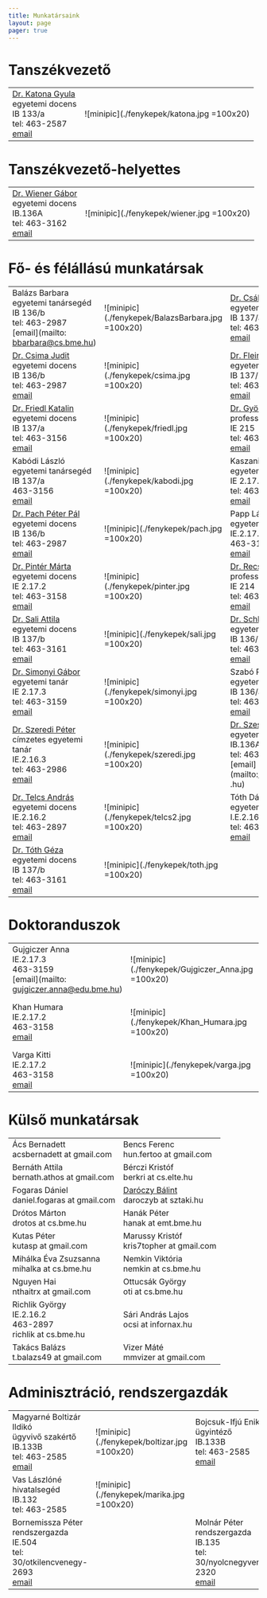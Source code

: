 ```yaml
---
title: Munkatársaink
layout: page 
pager: true 
---
```


Tanszékvezető
=============

|               |               |
| ------------- |:-------------:| 
|[Dr. Katona Gyula](http://www.cs.bme.hu/~kiskat)<br> egyetemi docens<br> IB 133/a <br> tel: 463-2587<br>[email](mailto:katona.gyula@vik.bme.hu)  |  ![minipic](./fenykepek/katona.jpg =100x20)| 


Tanszékvezető-helyettes
=============

|               |               |
| ------------- |:-------------:| 
|[Dr. Wiener Gábor](http://www.cs.bme.hu/~wiener)	<br>  egyetemi docens		<br> IB.136A		<br> tel: 463-3162<br> [email](mailto:wiener@cs.bme.hu) 	|![minipic](./fenykepek/wiener.jpg =100x20) |

Fő- és félállású munkatársak
=============================

|               |               |               |               | 
| ------------- |---------------| ------------- |---------------|
|Balázs Barbara <br> egyetemi tanársegéd	<br> IB 136/b 	<br> tel: 463-2987<br> [email](mailto: bbarbara@cs.bme.hu)	|![minipic](./fenykepek/BalazsBarbara.jpg =100x20)| [Dr. Csákány Rita](http://www.cs.bme.hu/~csakany)	<br> egyetemi docens		<br> IB 137/a 	<br> tel: 463-3156<br> [email](mailto:csakany@cs.bme.hu)	|![minipic](./fenykepek/csakany.jpg =100x20)| 
|[Dr. Csima Judit](http://www.cs.bme.hu/~csima)		<br>  egyetemi docens		<br> IB 136/b 	<br>  tel: 463-2987<br> [email](mailto:csima@cs.bme.hu)  	|![minipic](./fenykepek/csima.jpg =100x20)|[Dr. Fleiner Tamás](http://www.cs.bme.hu/~fleiner)<br>  egyetemi docens 	<br> IB 137/b 	<br> tel: 463-3161<br> [email](mailto:fleiner@cs.bme.hu)	|![minipic](./fenykepek/fleiner.jpg =100x20)|  
|[Dr.  Friedl Katalin](http://www.cs.bme.hu/~friedl)	<br>  egyetemi docens		<br> IB 137/a <br> tel: 463-3156<br> [email](mailto:friedl@cs.bme.hu) 	|![minipic](./fenykepek/friedl.jpg =100x20)|[Dr. Györfi László](http://www.cs.bme.hu/~gyorfi)		<br>  professor emeritus <br> IE 215 <br> tel: 463-3146<br> [email](mailto:gyorfi@cs.bme.hu)	| ![minipic](./fenykepek/gyorfi.jpg =100x20) | 
|Kabódi László  <br> egyetemi tanársegéd <br> IB 137/a  <br> 463-3156 <br> [email](mailto:kabodil@gmail.com) | ![minipic](./fenykepek/kabodi.jpg =100x20) | Kaszanitzky Viktória  <br>  egyetemi adjunktus <br> IE 2.17.2 	<br>  tel: 463-3158<br> [email](mailto:kaszanitzky@cs.bme.hu) |![minipic](./fenykepek/kaszanitzky.jpg =100x20) | 
|[Dr. Pach Péter Pál](http://www.cs.bme.hu/~ppp)		<br>  egyetemi docens <br> IB 136/b 	<br>  tel: 463-2987<br> [email](mailto:ppp@cs.bme.hu)		| ![minipic](./fenykepek/pach.jpg =100x20)| Papp László	<br> egyetemi tanársegéd <br>IE.2.17.3 <br>	463-3159 <br>  [email](mailto:lazsa@cs.bme.hu)	| ![minipic](./fenykepek/papp.jpg =100x20)|
|[Dr. Pintér Márta](http://www.cs.bme.hu/~marti)	<br>  egyetemi docens		<br> IE 2.17.2 	<br>  tel: 463-3158<br> [email](mailto:marti@cs.bme.hu) 	|![minipic](./fenykepek/pinter.jpg =100x20)	|[Dr. Recski András](http://www.cs.bme.hu/~recski)		<br>  professor emeritus	<br> IE 214 		<br>  tel: 463-2984<br> [email](mailto:recski@cs.bme.hu)	|![minipic](./fenykepek/recski.jpg =100x20)|  
|[Dr. Sali Attila](http://www.cs.bme.hu/~sali)		<br>  egyetemi docens		<br> IB 137/b	<br>  tel: 463-3161<br> [email](mailto:sali@renyi.hu)   	|![minipic](./fenykepek/sali.jpg =100x20)	| [Dr. Schlotter Ildikó](http://www.cs.bme.hu/~ildi)		<br>  egyetemi docens	<br> IB 136/b 	<br> tel: 463-2987<br> [email](mailto:ildi@cs.bme.hu)	| 
|[Dr. Simonyi Gábor](http://www.cs.bme.hu/~simonyi)	<br>  egyetemi tanár			<br> IE 2.17.3	<br> tel: 463-3159<br> [email](mailto:simonyi@renyi.hu)  |![minipic](./fenykepek/simonyi.jpg =100x20)  | Szabó Réka 	<br>  egyetemi tanársegéd<br> IB 136/a 	<br>  tel: 463-3162<br> [email](mailto:szabo@cs.bme.hu)	|	![minipic](./fenykepek/szabo.jpg =100x20)| 
|[Dr. Szeredi Péter](http://www.cs.bme.hu/~szeredi)	<br> címzetes egyetemi tanár	<br> IE.2.16.3	<br>  tel: 463-2986<br> [email](mailto:szeredi@cs.bme.hu) |![minipic](./fenykepek/szeredi.jpg =100x20) | [Dr. Szeszlér Dávid](http://www.cs.bme.hu/~szeszler) 	<br>  egyetemi docens	<br> IB.136A	<br>  tel: 463-3162<br> [email](mailto:szeszler@cs.bme .hu)|![minipic](./fenykepek/szeszler.jpg =100x20)| 
|[Dr. Telcs András](http://www.cs.bme.hu/~telcs)	<br>  egyetemi docens		<br> IE.2.16.2	<br>  tel: 463-2897<br> [email](mailto:telcs@cs.bme.hu)  	|![minipic](./fenykepek/telcs2.jpg =100x20)   |  Tóth Dávid Ákos <br>  egyetemi tanársegéd <br> I.E.2.16.2	<br>  tel: 463-2897<br> [email](mailto:davidtoth@edu.bme.hu) | ![minipic](./fenykepek/Toth_David.jpg =100x20)|
| [Dr. Tóth Géza](http://www.cs.bme.hu/~geza)			<br>  egyetemi docens	<br> IB 137/b	<br> tel: 463-3161<br> [email](mailto:geza@renyi.hu)		|![minipic](./fenykepek/toth.jpg =100x20)| 


Doktoranduszok
==============

|               |               |               |               |
| ------------- |---------------| ------------- |---------------| 
|    Gujgiczer Anna 	<br>  IE.2.17.3 <br> 	463-3159 <br>  [email](mailto: gujgiczer.anna@edu.bme.hu)	|  ![minipic](./fenykepek/Gujgiczer_Anna.jpg =100x20)  |    Horváth Bálint 	<br>  IE.2.17.2 <br> 	463-3158 <br>  [email](mailto: horvathbalint@edu.bme.hu)	|  ![minipic](./fenykepek/Horvath_Balint.jpg =100x20)|
|Khan Humara 	<br>  IE.2.17.2 <br> 	463-3158 <br>  [email](mailto:humara.khan@edu.bme.hu)	| ![minipic](./fenykepek/Khan_Humara.jpg =100x20)| Palincza Richárd 	<br>  IE.2.16.3 <br> 	463-3159 <br>  [email](mailto: richard.palincza@gmail.com)	|     |
|Varga Kitti 	<br>  IE.2.17.2 <br> 	463-3158 <br>  [email](mailto:vkitti@cs.bme.hu)	| ![minipic](./fenykepek/varga.jpg =100x20)| | |


Külső munkatársak
==================

|               |               |
| ------------- |---------------| 
|Ács Bernadett <br> acsbernadett at gmail.com| Bencs Ferenc <br> hun.fertoo at gmail.com|
|Bernáth Attila <br> bernath.athos at gmail.com | Bérczi Kristóf<br>  berkri at cs.elte.hu | 
| Fogaras Dániel <br> daniel.fogaras at gmail.com|[Daróczy Bálint](http://www.cs.bme.hu/~daroczyb)<br> daroczyb at sztaki.hu | 
|Drótos Márton<br>drotos at cs.bme.hu| Hanák Péter <br> hanak at emt.bme.hu |
|Kutas Péter <br> kutasp at gmail.com| Marussy Kristóf <br> kris7topher at gmail.com | 
|Mihálka Éva Zsuzsanna  <br> mihalka at cs.bme.hu | Nemkin Viktória <br>nemkin at cs.bme.hu  | 
|Nguyen Hai <br> nthaitrx at gmail.com |  Ottucsák György <br> oti at cs.bme.hu | 
|Richlik György<br> IE.2.16.2<br> 463-2897<br> richlik at cs.bme.hu | Sári András Lajos <br> ocsi at infornax.hu | 
|Takács Balázs <br> t.balazs49 at gmail.com| Vizer Máté <br>  mmvizer at gmail.com |  |

  
 
  
Adminisztráció, rendszergazdák
==============================

|               |               |                |               |
| ------------- |---------------|  ------------- |---------------| 
|Magyarné Boltizár Ildikó	 	<br>  ügyvivő szakértő <br>  IB.133B <br> 	tel: 463-2585	<br>  [email](mailto:boltizar@cs.bme.hu) | ![minipic](./fenykepek/boltizar.jpg =100x20)| Bojcsuk-Ifjú Enikő	 	<br>  ügyintéző <br>  IB.133B <br> 	tel: 463-2585	<br>  [email](mailto:bojcsuk@cs.bme.hu) | ![minipic](./fenykepek/Ifju_Eniko.jpg =100x20) |
| Vas Lászlóné	 	<br> hivatalsegéd <br>  IB.132 <br> 	tel: 463-2585 | ![minipic](./fenykepek/marika.jpg =100x20) | | |
|Bornemissza Péter	 	<br>  rendszergazda <br>  IE.504 <br> 	tel: 30/otkilencvenegy-2693	<br> [email](mailto:bornemissza.peter@cs.bme.hu) | |Molnár Péter	 	<br>  rendszergazda<br>  IB.135  <br> 	tel: 30/nyolcnegyvenegy-2320	<br>  [email](mailto:mpeter@cs.bme.hu) | |
